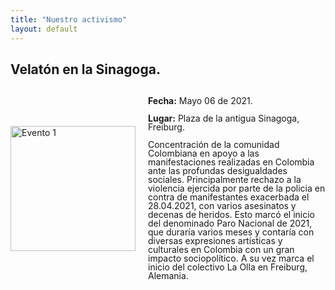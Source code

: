 ```yaml
---
title: "Nuestro activismo"
layout: default
---
```


## Velatón en la Sinagoga.

<div style="display: flex; align-items: center;">
  <img src="{{ site.baseurl }}/assets/images/velaton_06052021.JPG" alt="Evento 1" style="width: 200px; margin-right: 20px;">
  <div style="line-height: 1.0; margin: 0;">
    <p><strong>Fecha:</strong> Mayo 06 de 2021.</p>
    <p><strong>Lugar:</strong> Plaza de la antigua Sinagoga, Freiburg.</p>
    <p>
      Concentración de la comunidad Colombiana en apoyo a las manifestaciones realizadas en Colombia ante las profundas desigualdades sociales. Principalmente rechazo a la violencia ejercida por parte de la policia en contra de manifestantes exacerbada el 28.04.2021, con varios asesinatos y decenas de heridos. Esto marcó el inicio del denominado Paro Nacional de 2021, que duraría varios meses y contaría con diversas expresiones artísticas y culturales en Colombia con un gran impacto sociopolítico. A su vez marca el inicio del colectivo La Olla en Freiburg, Alemania.
    </p>
  </div>
</div>
